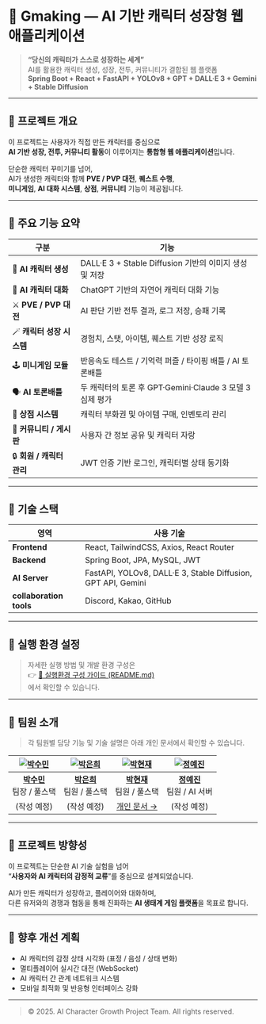 # 🐾 Gmaking — AI 기반 캐릭터 성장형 웹 애플리케이션

> **“당신의 캐릭터가 스스로 성장하는 세계”**  
> AI를 활용한 캐릭터 생성, 성장, 전투, 커뮤니티가 결합된 웹 플랫폼  
> **Spring Boot + React + FastAPI + YOLOv8 + GPT + DALL·E 3 + Gemini + Stable Diffusion**

---

## 🎯 프로젝트 개요

이 프로젝트는 사용자가 직접 만든 캐릭터를 중심으로  
**AI 기반 성장, 전투, 커뮤니티 활동**이 이루어지는 **통합형 웹 애플리케이션**입니다.  

단순한 캐릭터 꾸미기를 넘어,  
AI가 생성한 캐릭터와 함께 **PVE / PVP 대전**, **퀘스트 수행**,  
**미니게임**, **AI 대화 시스템**, **상점**, **커뮤니티** 기능이 제공됩니다.

---

## 🧩 주요 기능 요약

| 구분 | 기능 |
|------|------|
| 🎨 **AI 캐릭터 생성** | DALL·E 3 + Stable Diffusion 기반의 이미지 생성 및 저장 |
| 🧠 **AI 캐릭터 대화** | ChatGPT 기반의 자연어 캐릭터 대화 기능 |
| ⚔️ **PVE / PVP 대전** | AI 판단 기반 전투 결과, 로그 저장, 승패 기록 |
| 🪄 **캐릭터 성장 시스템** | 경험치, 스탯, 아이템, 퀘스트 기반 성장 로직 |
| 🕹️ **미니게임 모듈** | 반응속도 테스트 / 기억력 퍼즐 / 타이핑 배틀 / AI 토론배틀 |
| 🗣️ **AI 토론배틀** | 두 캐릭터의 토론 후 GPT·Gemini·Claude 3 모델 3심제 평가 |
| 🛒 **상점 시스템** | 캐릭터 부화권 및 아이템 구매, 인벤토리 관리 |
| 💬 **커뮤니티 / 게시판** | 사용자 간 정보 공유 및 캐릭터 자랑 |
| 🔒 **회원 / 캐릭터 관리** | JWT 인증 기반 로그인, 캐릭터별 상태 동기화 |

---

## 🧱 기술 스택

| 영역 | 사용 기술 |
|------|------------|
| **Frontend** | React, TailwindCSS, Axios, React Router |
| **Backend** | Spring Boot, JPA, MySQL, JWT |
| **AI Server** | FastAPI, YOLOv8, DALL·E 3, Stable Diffusion, GPT API, Gemini |
| **collaboration tools** | Discord, Kakao, GitHub |

---

## 🚀 실행 환경 설정

> 자세한 실행 방법 및 개발 환경 구성은  
> 👉 [📄 실행환경 구성 가이드 (README.md)](./README/README.md)  
> 에서 확인할 수 있습니다.

---

## 👥 팀원 소개

> 각 팀원별 담당 기능 및 기술 설명은 아래 개인 문서에서 확인할 수 있습니다.

| [![박수민](https://github.com/psm0419.png?size=100)](https://github.com/psm0419) | [![박은희](https://github.com/dmsgml7476.png?size=100)](https://github.com/dmsgml7476) | [![박현재](https://github.com/pnow7.png?size=100)](https://github.com/pnow7) | [![정예진](https://github.com/zcx1119son.png?size=100)](https://github.com/zcx1119son) |
|:--:|:--:|:--:|:--:|
| **[박수민](https://github.com/psm0419)**<br>팀장 / 풀스택 | **[박은희](https://github.com/dmsgml7476)**<br>팀원 / 풀스택 | **[박현재](https://github.com/pnow7)**<br>팀원 / 풀스택 | **[정예진](https://github.com/zcx1119son)**<br>팀원 / AI 서버 |
| (작성 예정) | (작성 예정) | [개인 문서 →](./README/phj/README.md) | (작성 예정) |

---

## 🌈 프로젝트 방향성

이 프로젝트는 단순한 AI 기술 실험을 넘어  
“**사용자와 AI 캐릭터의 감정적 교류**”를 중심으로 설계되었습니다.  

AI가 만든 캐릭터가 성장하고, 플레이어와 대화하며,  
다른 유저와의 경쟁과 협동을 통해 진화하는 **AI 생태계 게임 플랫폼**을 목표로 합니다.

---

## 🧭 향후 개선 계획

- AI 캐릭터의 감정 상태 시각화 (표정 / 음성 / 상태 변화)
- 멀티플레이어 실시간 대전 (WebSocket)
- AI 캐릭터 간 관계 네트워크 시스템
- 모바일 최적화 및 반응형 인터페이스 강화

---

> © 2025. AI Character Growth Project Team. All rights reserved.

